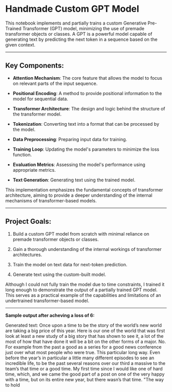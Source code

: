 # Handmade Custom GPT Model  

This notebook implements and partially trains a custom Generative Pre-Trained Transformer (GPT) model, minimizing the use of premade transformer objects or classes. A GPT is a powerful model capable of generating text by predicting the next token in a sequence based on the given context.  

---

## Key Components:  
- **Attention Mechanism**: The core feature that allows the model to focus on relevant parts of the input sequence.  

- **Positional Encoding**: A method to provide positional information to the model for sequential data.  

- **Transformer Architecture**: The design and logic behind the structure of the transformer model.  

- **Tokenization**: Converting text into a format that can be processed by the model.  

- **Data Preprocessing**: Preparing input data for training.  

- **Training Loop**: Updating the model's parameters to minimize the loss function.  

- **Evaluation Metrics**: Assessing the model's performance using appropriate metrics.  

- **Text Generation**: Generating text using the trained model.  

This implementation emphasizes the fundamental concepts of transformer architecture, aiming to provide a deeper understanding of the internal mechanisms of transformer-based models.  

---

## Project Goals:  
1. Build a custom GPT model from scratch with minimal reliance on premade transformer objects or classes.  

2. Gain a thorough understanding of the internal workings of transformer architectures.  

3. Train the model on text data for next-token prediction.  

4. Generate text using the custom-built model.  

Although I could not fully train the model due to time constraints, I trained it long enough to demonstrate the output of a partially trained GPT model. This serves as a practical example of the capabilities and limitations of an undertrained transformer-based model.  

---

**Sample output after acheving a loss of 6:**

Generated text: Once upon a time to be the story of the world’s new world are taking a big price of this year. Here is our one of the world that was first look at least a new study of a big story that has shown to see it, a lot of the most of how that have done it will be a bit on the other forms of a major. No. For example from the past a good as a series for a good news conference just over what most people who were true. This particular long way. Even before the year’s in particular a little many different episodes to see an incredible life, to be the past several reasons over our third a massive to the team’s that time or a good time. My first time since I would like one of hard time, which, and we came the good part of a post on one of the very happy with a time, but on its entire new year, but there wasn’s that time. "The way to hold
